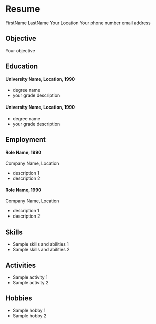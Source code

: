 # Resume
FirstName LastName
Your Location
Your phone number
email address

## Objective
Your objective

## Education
#### University Name, Location, 1990
- degree name
- your grade description

#### University Name, Location, 1990
- degree name
- your grade description

## Employment
#### Role Name, 1990
Company Name, Location
- description 1
- description 2

#### Role Name, 1990
Company Name, Location
- description 1
- description 2

## Skills
- Sample skills and abilities 1
- Sample skills and abilities 2

## Activities
- Sample activity 1
- Sample activity 2

## Hobbies
- Sample hobby 1
- Sample hobby 2

